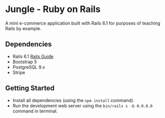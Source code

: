 # Jungle - Ruby on Rails

A mini e-commerce application built with Rails 6.1 for purposes of teaching Rails by example.

## Dependencies

- Rails 6.1 [Rails Guide](http://guides.rubyonrails.org/v6.1/)
- Bootstrap 5
- PostgreSQL 9.x
- Stripe

## Getting Started

- Install all dependencies (using the `npm install` command).
- Run the development web server using the `bin/rails s -b 0.0.0.0` command in terminal.



